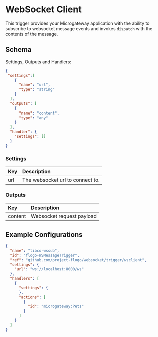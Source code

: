 # WebSocket Client
This trigger provides your Microgateway application with the ability to subscribe to websocket message events and invokes `dispatch` with the contents of the message.

## Schema
Settings, Outputs and Handlers:

```json
{
 "settings":[
    {
      "name": "url",
      "type": "string"
    }
  ],
  "outputs": [
    {
      "name": "content",
      "type": "any"
    }
  ],
  "handler": {
    "settings": []
  }
}
```

### Settings
| Key    | Description   |
|:-----------|:--------------|
| url | The websocket url to connect to. |

### Outputs
| Key    | Description   |
|:-----------|:--------------|
| content | Websocket request payload |

## Example Configurations

```json
{
  "name": "tibco-wssub",
  "id": "flogo-WSMessageTrigger",
  "ref": "github.com/project-flogo/websocket/trigger/wsclient",
  "settings": {
    "url": "ws://localhost:8000/ws"
  },
  "handlers": [
    {
      "settings": {
      },
      "actions": [
        {
          "id": "microgateway:Pets"
        }
      ]
    }
  ]
}
```
